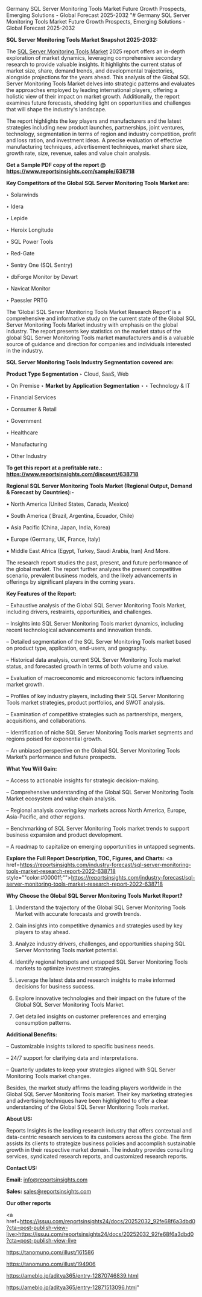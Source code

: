 Germany SQL Server Monitoring Tools Market Future Growth Prospects, Emerging Solutions - Global Forecast 2025-2032
"# Germany SQL Server Monitoring Tools Market Future Growth Prospects, Emerging Solutions - Global Forecast 2025-2032

<strong>SQL Server Monitoring Tools Market Snapshot 2025-2032:</strong>

The <a href=https://www.reportsinsights.com/sample/638718>SQL Server Monitoring Tools Market</a> 2025 report offers an in-depth exploration of market dynamics, leveraging comprehensive secondary research to provide valuable insights. It highlights the current status of market size, share, demand trends, and developmental trajectories, alongside projections for the years ahead. This analysis of the Global SQL Server Monitoring Tools Market delves into strategic patterns and evaluates the approaches employed by leading international players, offering a holistic view of their impact on market growth. Additionally, the report examines future forecasts, shedding light on opportunities and challenges that will shape the industry's landscape.

The report highlights the key players and manufacturers and the latest strategies including new product launches, partnerships, joint ventures, technology, segmentation in terms of region and industry competition, profit and loss ration, and investment ideas. A precise evaluation of effective manufacturing techniques, advertisement techniques, market share size, growth rate, size, revenue, sales and value chain analysis.

<strong>Get a Sample PDF copy of the report @ <a href=https://www.reportsinsights.com/sample/638718 style=color:#0000ff;>https://www.reportsinsights.com/sample/638718</a></strong>

<strong>Key Competitors of the Global SQL Server Monitoring Tools Market are:</strong>

‣ Solarwinds

‣ Idera

‣ Lepide

‣ Heroix Longitude

‣ SQL Power Tools

‣ Red-Gate

‣ Sentry One (SQL Sentry)

‣ dbForge Monitor by Devart

‣ Navicat Monitor

‣ Paessler PRTG

The ‘Global SQL Server Monitoring Tools Market Research Report’ is a comprehensive and informative study on the current state of the Global SQL Server Monitoring Tools Market industry with emphasis on the global industry. The report presents key statistics on the market status of the global SQL Server Monitoring Tools market manufacturers and is a valuable source of guidance and direction for companies and individuals interested in the industry.

<strong>SQL Server Monitoring Tools Industry Segmentation covered are:</strong>

<strong>Product Type Segmentation</strong>
‣
Cloud, SaaS, Web

‣ On Premise
‣ 
<strong>Market by Application Segmentation</strong>
‣
‣  Technology & IT

‣ Financial Services

‣ Consumer & Retail

‣ Government

‣ Healthcare

‣ Manufacturing

‣ Other Industry

<strong>To get this report at a profitable rate.: <a href=https://www.reportsinsights.com/discount/638718 style=color:#0000ff;>https://www.reportsinsights.com/discount/638718</a></strong>

<strong>Regional SQL Server Monitoring Tools Market (Regional Output, Demand &amp; Forecast by Countries):-</strong>

• North America (United States, Canada, Mexico)

• South America ( Brazil, Argentina, Ecuador, Chile)

• Asia Pacific (China, Japan, India, Korea)

• Europe (Germany, UK, France, Italy)

• Middle East Africa (Egypt, Turkey, Saudi Arabia, Iran) And More.

The research report studies the past, present, and future performance of the global market. The report further analyzes the present competitive scenario, prevalent business models, and the likely advancements in offerings by significant players in the coming years.

<strong>Key Features of the Report:</strong>

– Exhaustive analysis of the Global SQL Server Monitoring Tools Market, including drivers, restraints, opportunities, and challenges.

– Insights into SQL Server Monitoring Tools market dynamics, including recent technological advancements and innovation trends.

– Detailed segmentation of the SQL Server Monitoring Tools market based on product type, application, end-users, and geography.

– Historical data analysis, current SQL Server Monitoring Tools market status, and forecasted growth in terms of both volume and value.

– Evaluation of macroeconomic and microeconomic factors influencing market growth.

– Profiles of key industry players, including their SQL Server Monitoring Tools market strategies, product portfolios, and SWOT analysis.

– Examination of competitive strategies such as partnerships, mergers, acquisitions, and collaborations.

– Identification of niche SQL Server Monitoring Tools market segments and regions poised for exponential growth.

– An unbiased perspective on the Global SQL Server Monitoring Tools Market’s performance and future prospects.

<strong>What You Will Gain:</strong>

– Access to actionable insights for strategic decision-making.

– Comprehensive understanding of the Global SQL Server Monitoring Tools Market ecosystem and value chain analysis.

– Regional analysis covering key markets across North America, Europe, Asia-Pacific, and other regions.

– Benchmarking of SQL Server Monitoring Tools market trends to support business expansion and product development.

– A roadmap to capitalize on emerging opportunities in untapped segments.

<strong>Explore the Full Report Description, TOC, Figures, and Charts:</strong>
<a href=https://reportsinsights.com/industry-forecast/sql-server-monitoring-tools-market-research-report-2022-638718 style=""color:#0000ff;"">https://reportsinsights.com/industry-forecast/sql-server-monitoring-tools-market-research-report-2022-638718</a>

<strong>Why Choose the Global SQL Server Monitoring Tools Market Report?</strong>

1. Understand the trajectory of the Global SQL Server Monitoring Tools Market with accurate forecasts and growth trends.

2. Gain insights into competitive dynamics and strategies used by key players to stay ahead.

3. Analyze industry drivers, challenges, and opportunities shaping SQL Server Monitoring Tools market potential.

4. Identify regional hotspots and untapped SQL Server Monitoring Tools markets to optimize investment strategies.

5. Leverage the latest data and research insights to make informed decisions for business success.

6. Explore innovative technologies and their impact on the future of the Global SQL Server Monitoring Tools Market.

7. Get detailed insights on customer preferences and emerging consumption patterns.

<strong>Additional Benefits:</strong>

– Customizable insights tailored to specific business needs.

– 24/7 support for clarifying data and interpretations.

– Quarterly updates to keep your strategies aligned with SQL Server Monitoring Tools market changes.

Besides, the market study affirms the leading players worldwide in the Global SQL Server Monitoring Tools market. Their key marketing strategies and advertising techniques have been highlighted to offer a clear understanding of the Global SQL Server Monitoring Tools market.

<strong><strong>About US</strong>:</strong>

Reports Insights is the leading research industry that offers contextual and data-centric research services to its customers across the globe. The firm assists its clients to strategize business policies and accomplish sustainable growth in their respective market domain. The industry provides consulting services, syndicated research reports, and customized research reports.

<strong>Contact US:</strong>

<p class=><b>Email:</b> <a href=mailto:info@reportsinsights.com>info@reportsinsights.com</a></p>
<p class=><b>Sales:</b> <a href=mailto:sales@reportsinsights.com>sales@reportsinsights.com</a></p>

<strong>Our other reports</strong>

<a href=https://issuu.com/reportsinsights24/docs/20252032_92fe68f6a3dbd0?cta=post-publish-view-live>https://issuu.com/reportsinsights24/docs/20252032_92fe68f6a3dbd0?cta=post-publish-view-live</a>

<a href=https://tanomuno.com/illust/161586>https://tanomuno.com/illust/161586</a>

<a href=https://tanomuno.com/illust/194906>https://tanomuno.com/illust/194906</a>

<a href=https://ameblo.jp/aditya365/entry-12870746839.html>https://ameblo.jp/aditya365/entry-12870746839.html</a>

<a href=https://ameblo.jp/aditya365/entry-12871513096.html>https://ameblo.jp/aditya365/entry-12871513096.html</a>"
